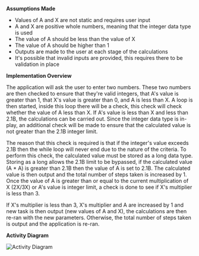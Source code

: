 **Assumptions Made**

 - Values of A and X are not static and requires user input
 - A and X are positive whole numbers, meaning that the integer data type is used
 - The value of A should be less than the value of X
 - The value of A should be higher than 1
 - Outputs are made to the user at each stage of the calculations
 - It's possible that invalid inputs are provided, this requires there to be validation in place
 
 **Implementation Overview**
 
The application will ask the user to enter two numbers. These two numbers are then checked to ensure that they're valid integers, that A's value is greater than 1, that X's value is greater than 0, and A is less than X. A loop is then started, inside this loop there will be a check, this check will check whether the value of A less than X. If A's value is less than X and less than 2.1B, the calculations can be carried out. Since the integer data type is in-play, an additional check will be made to ensure that the calculated value is not greater than the 2.1B integer limit.
 
The reason that this check is required is that if the integer's value exceeds 2.1B then the while loop will never end due to the nature of the criteria. To perform this check, the calculated value must be stored as a long data type. Storing as a long allows the 2.1B limit to be bypassed, if the calculated value (A * A) is greater than 2.1B then the value of A is set to 2.1B. The calculated value is then output and the total number of steps taken is increased by 1. Once the value of A is greater than or equal to the current multiplication of X (2X/3X) or A's value is integer limit, a check is done to see if X's multiplier is less than 3.

If X's multiplier is less than 3, X's multiplier and A are increased by 1 and new task is then output (new values of A and X), the calculations are then re-ran with the new parameters. Otherwise, the total number of steps taken is output and the application is re-ran.

**Activity Diagram**


![Activity Diagram](https://i.imgur.com/aLhRKJb.png)
